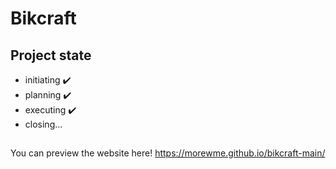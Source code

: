 # Bikcraft

## Project state
- initiating ✔️
- planning ✔️
- executing ✔️
- closing...

##
You can preview the website here!
https://morewme.github.io/bikcraft-main/
